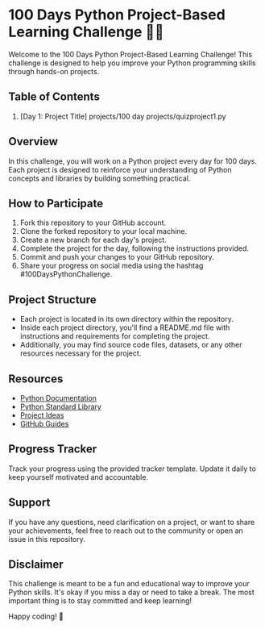 # 100 Days Python Project-Based Learning Challenge 🐍💡

Welcome to the 100 Days Python Project-Based Learning Challenge! This challenge is designed to help you improve your Python programming skills through hands-on projects.

## Table of Contents
1. [Day 1: Project Title] projects/100 day projects/quizproject1.py

## Overview
In this challenge, you will work on a Python project every day for 100 days. Each project is designed to reinforce your understanding of Python concepts and libraries by building something practical.

## How to Participate
1. Fork this repository to your GitHub account.
2. Clone the forked repository to your local machine.
3. Create a new branch for each day's project.
4. Complete the project for the day, following the instructions provided.
5. Commit and push your changes to your GitHub repository.
6. Share your progress on social media using the hashtag #100DaysPythonChallenge.

## Project Structure
- Each project is located in its own directory within the repository.
- Inside each project directory, you'll find a README.md file with instructions and requirements for completing the project.
- Additionally, you may find source code files, datasets, or any other resources necessary for the project.

## Resources
- [Python Documentation](https://docs.python.org/3/)
- [Python Standard Library](https://docs.python.org/3/library/)
- [Project Ideas](https://github.com/karan/Projects)
- [GitHub Guides](https://guides.github.com/)

## Progress Tracker
Track your progress using the provided tracker template. Update it daily to keep yourself motivated and accountable.

## Support
If you have any questions, need clarification on a project, or want to share your achievements, feel free to reach out to the community or open an issue in this repository.

## Disclaimer
This challenge is meant to be a fun and educational way to improve your Python skills. It's okay if you miss a day or need to take a break. The most important thing is to stay committed and keep learning!

Happy coding! 🚀
